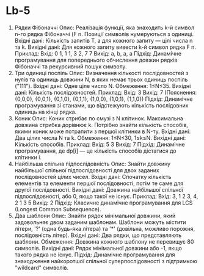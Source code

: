 # Lb-5
1. Рядки Фібоначчі
Опис: Реалізація функції, яка знаходить k-й символ n-го рядка Фібоначчі (F 
n.
Позиції символів нумеруються з одиниці.
Вхідні дані: Кількість запитів T, а для кожного запиту — цілі числа n та k.
Вихідні дані: Для кожного запиту вивести k-й символ рядка F 
n.
Приклад:
Вхід: 0 1, 1 1, 3 2, 7 7
Вихід: a, b, a, a
Підхід: Динамічне програмування для попереднього обчислення довжин рядків Фібоначчі та рекурсивний пошук символу.
2. Три одиниці поспіль
Опис: Визначення кількості послідовностей з нулів та одиниць довжини N, в яких немає трьох одиниць поспіль ("111").
Вхідні дані: Одне ціле число N.
Обмеження: 1≤N≤35.
Вихідні дані: Кількість послідовностей.
Приклад:
Вхід: 3
Вихід: 7 (Пояснення: {0,0,0}, {0,0,1}, {0,1,0}, {0,1,1}, {1,0,0}, {1,0,1}, {1,1,0})
Підхід: Динамічне програмування зі станами, що відстежують кількість послідовних одиниць на кінці рядка.
3. Коник
Опис: Коник стрибає по смузі з N клітинок. Максимальна довжина стрибка дорівнює k. Потрібно знайти кількість способів, якими коник може потрапити з першої клітинки в N-ту.
Вхідні дані: Два цілих числа N та k.
Обмеження: 1≤N≤30, 1≤k≤N.
Вихідні дані: Кількість способів.
Приклад:
Вхід: 5 3
Вихід: 7
Підхід: Динамічне програмування, де dp[i] — це кількість способів дістатися до клітинки i.
4. Найбільша спільна підпослідовність
Опис: Знайти довжину найбільшої спільної підпослідовності для двох заданих послідовностей цілих чисел.
Вхідні дані: Спочатку кількість елементів та елементи першої послідовності, потім те саме для другої послідовності.
Вихідні дані: Довжина найбільшої спільної підпослідовності, або 0, якщо такої не існує.
Приклад:
Вхід: 3, 1 2 3, 4, 2 1 3 5
Вихід: 2
Підхід: Класичне динамічне програмування для LCS (Longest Common Subsequence).
5. Два шаблони
Опис: Знайти рядок мінімальної довжини, який задовольняє двом заданим шаблонам. Шаблони можуть містити літери, '?' (одна будь-яка літера) та '*' (довільна, можливо порожня, послідовність літер).
Вхідні дані: Два рядки, що представляють шаблони.
Обмеження: Довжина кожного шаблону не перевищує 80 символів.
Вихідні дані: Рядок мінімальної довжини або -1, якщо такого рядка не існує.
Підхід: Динамічне програмування для знаходження найкоротшої спільної суперпослідовності з підтримкою "wildcard" символів.

